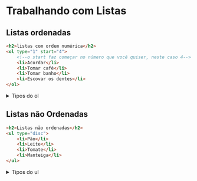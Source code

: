 # Trabalhando com Listas

## Listas ordenadas

```html
<h2>listas com ordem numérica</h2>
<ol type="1" start="4">
	<!--o start faz começar no número que você quiser, neste caso 4-->
	<li>Acordar</li>
	<li>Tomar café</li>
	<li>Tomar banho</li>
	<li>Escovar os dentes</li>
</ol>
```

<details>
<summary>Tipos do ol</summary>

```html
<ol type="1"></ol>
<!--lista numérica-->
<ol type="A"></ol>
<!--lista alfabética maiúscula-->
<ol type="a"></ol>
<!--lista alfabética minúscula-->
<ol type="I"></ol>
<!--lista numérica romana maiúscula-->
<ol type="i"></ol>
<!--lista numérica romana minúscula-->
```

</details>

## Listas não Ordenadas

```html
<h2>Listas não ordenadas</h2>
<ul type="disc">
	<li>Pão</li>
	<li>Leite</li>
	<li>Tomate</li>
	<li>Manteiga</li>
</ul>
```

<details>
<summary>Tipos do ul</summary>

```html
<ul type="disc"></ul>
<!--disco preto-->
<ul type="circle"></ul>
<!--bolinha com borda preta-->
<ul type="square"></ul>
<!--quadrado preto-->
```

</details>
